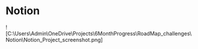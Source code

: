 # Notion
![C:\Users\Admin\OneDrive\Projects\6MonthProgress\RoadMap_challenges\Notion\Notion_Project_screenshot.png]
